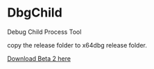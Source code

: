 # DbgChild
Debug Child Process Tool

copy the release folder to x64dbg release folder.

[Download Beta 2 here](https://github.com/David-Reguera-Garcia-Dreg/DbgChild/releases)
